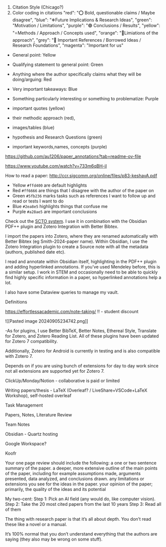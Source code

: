 1. Citation Style (Chicago?)
2. Color coding in citations
		"red": "⭕ Bold, questionable claims / Maybe disagree",
		"blue": "❄Future Implications & Research Ideas",
		"green": "Motivation / Limitations",
		"purple": "🟣 Conclusions / Results",
		"yellow": "⭐Methods / Approach / Concepts used",
		"orange": "🍊Limiations of the approach",
		"grey": "🔗 Important References / Borrowed Ideas / Research Foundations",
		"magenta": "Important for us"

- General point: Yellow
    
- Qualifying statement to general point: Green
    
- Anything where the author specifically claims what they will be doing/arguing: Red
    
- Very important takeaways: Blue
    
- Something particularly interesting or something to problematize: Purple

- important quotes (yellow)
    
- their methodic approach (red),
    
- images/tables (blue)
    
- hypothesis and Research Questions (green)
    
- important keywords,names, concepts (purple)

https://github.com/au1206/paper_annotations?tab=readme-ov-file

https://www.youtube.com/watch?v=733m6qBH-jI

How to read a paper: http://ccr.sigcomm.org/online/files/p83-keshavA.pdf

- Yellow `#ffd400` are default highlights
- Red `#ff6666` are things that I disagree with the author of the paper on
- Green `#5fb236` marks tasks such as references I want to follow up and read or tests I want to do
- Blue `#2ea8e5` highlights things that confuse me
- Purple `#a28ae5` are important conclusions

Check out the [SCTO system](https://github.com/lnilya/scto_obsidian). I use it in combination with the Obsidian PDF++ plugin and Zotero Integration with Better Bibtex.

I import the papers into Zotero, where they are renamed automatically with Better Bibtex (eg Smith-2024-paper name). Within Obsidian, I use the Zotero Integration plugin to create a Source note with all the metadata (authors, published date etc).

I read and annotate within Obsidian itself, highlighting in the PDF++ plugin and adding hyperlinked annotations. If you’ve used Mendeley before, this is a similar setup. I work in STEM and occasionally need to be able to quickly find highly specific information in a paper, so hyperlinked annotations help a lot.

I also have some Dataview queries to manage my vault.


Definitions

https://effortlessacademic.com/note-taking/ !! - student discount

![[Pasted image 20240905234742.png]]


-As for plugins, I use Better BibTeX, Better Notes, Ethereal Style, Translate for Zotero, and Zotero Reading List. All of these plugins have been updated for Zotero 7 compatibility.

Additionally, Zotero for Android is currently in testing and is also compatible with Zotero 7.


Depends on if you are using bunch of extensions for day to day work since not all extensions are supported yet for Zotero 7.



ClickUp/Monday/Notion - collaborative is paid or limited


Writing papers/thesis - LaTeX (Overleaf? / LiveShare+VSCode+LaTeX Workshop), self-hosted overleaf

Task Management

Papers, Notes, Literature Review

Team Notes 


Obsidian - Quartz hosting

Google Workspace?

Koofr


Your one page review should include the following: a one or two sentence summary of the paper. a deeper, more extensive outline of the main points of the paper, including for example assumptions made, arguments presented, data analyzed, and conclusions drawn. any limitations or extensions you see for the ideas in the paper. your opinion of the paper; primarily, the quality of the ideas and its potential


My two-cent: Step 1: Pick an AI field (any would do, like computer vision). Step 2: Take the 20 most cited papers from the last 10 years Step 3: Read all of them

The thing with research paper is that it’s all about depth. You don’t read these like a novel or a manual.

It’s 100% normal that you don’t understand everything that the authors are saying (they also may be wrong on some stuff).